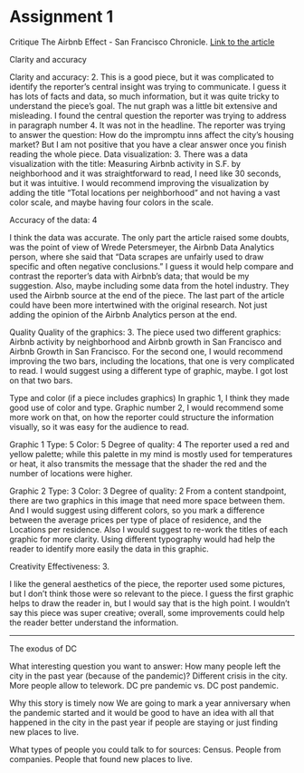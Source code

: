 # Assignment 1

Critique The Airbnb Effect - San Francisco Chronicle.
[Link to the article](https://www.sfchronicle.com/airbnb-impact-san-francisco-2015/#1)

Clarity and accuracy

Clarity and accuracy: 2.
This is a good piece, but it was complicated to identify the reporter’s central insight was trying to communicate. I guess it has lots of facts and data, so much information, but it was quite tricky to understand the piece’s goal. The nut graph was a little bit extensive and misleading. I found the central question the reporter was trying to address in paragraph number 4. It was not in the headline. The reporter was trying to answer the question: How do the impromptu inns affect the city’s housing market? But I am not positive that you have a clear answer once you finish reading the whole piece.
Data visualization: 3.
There was a data visualization with the title: Measuring Airbnb activity in S.F. by neighborhood and it was straightforward to read, I need like 30 seconds, but it was intuitive. I would recommend improving the visualization by adding the title “Total locations per neighborhood” and not having a vast color scale, and maybe having four colors in the scale.

Accuracy of the data: 4

I think the data was accurate. The only part the article raised some doubts, was the point of view of Wrede Petersmeyer, the Airbnb Data Analytics person, where she said that “Data scrapes are unfairly used to draw specific and often negative conclusions.” 
I guess it would help compare and contrast the reporter’s data with Airbnb’s data; that would be my suggestion. Also, maybe including some data from the hotel industry.
They used the Airbnb source at the end of the piece. The last part of the article could have been more intertwined with the original research. Not just adding the opinion of the Airbnb Analytics person at the end.

Quality
Quality of the graphics: 3.
The piece used two different graphics: Airbnb activity by neighborhood and Airbnb growth in San Francisco and Airbnb Growth in San Francisco. For the second one, I would recommend improving the two bars, including the locations, that one is very complicated to read. I would suggest using a different type of graphic, maybe. I got lost on that two bars.

Type and color (if a piece includes graphics)
In graphic 1, I think they made good use of color and type. Graphic number 2, I would recommend some more work on that, on how the reporter could structure the information visually, so it was easy for the audience to read. 

Graphic 1
Type: 5
Color: 5
Degree of quality: 4
The reporter used a red and yellow palette; while this palette in my mind is mostly used for temperatures or heat, it also transmits the message that the shader the red and the number of locations were higher. 

Graphic 2
Type: 3
Color: 3
Degree of quality: 2
From a content standpoint, there are two graphics in this image that need more space between them. And I would suggest using different colors, so you mark a difference between the average prices per type of place of residence, and the Locations per residence. Also I would suggest to re-work the titles of each graphic for more clarity. Using different typography would had help the reader to identify more easily the data in this graphic.

Creativity
Effectiveness: 3.

I like the general aesthetics of the piece, the reporter used some pictures, but I don’t think those were so relevant to the piece. I guess the first graphic helps to draw the reader in, but I would say that is the high point. I wouldn’t say this piece was super creative; overall, some improvements could help the reader better understand the information.

---------------

The exodus of DC

What interesting question you want to answer:
How many people left the city in the past year (because of the pandemic)? 
Different crisis in the city.
More people allow to telework.
DC pre pandemic vs. DC post pandemic.

Why this story is timely now
We are going to mark a year anniversary when the pandemic started and it would be good to have an idea with all that happened in the city in the past year if people are staying or just finding new places to live.
 
What types of people you could talk to for sources:
Census.
People from companies.
People that found new places to live.
 
